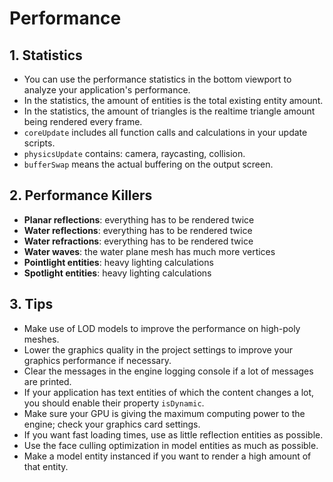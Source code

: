 # Performance

## 1. Statistics

- You can use the performance statistics in the bottom viewport to analyze your application's performance.
- In the statistics, the amount of entities is the total existing entity amount.
- In the statistics, the amount of triangles is the realtime triangle amount being rendered every frame.
- `coreUpdate` includes all function calls and calculations in your update scripts.
- `physicsUpdate` contains: camera, raycasting, collision.
- `bufferSwap` means the actual buffering on the output screen.

## 2. Performance Killers

- **Planar reflections**: everything has to be rendered twice
- **Water reflections**: everything has to be rendered twice
- **Water refractions**: everything has to be rendered twice
- **Water waves**: the water plane mesh has much more vertices
- **Pointlight entities**: heavy lighting calculations
- **Spotlight entities**: heavy lighting calculations

## 3. Tips

- Make use of LOD models to improve the performance on high-poly meshes.
- Lower the graphics quality in the project settings to improve your graphics performance if necessary.
- Clear the messages in the engine logging console if a lot of messages are printed.
- If your application has text entities of which the content changes a lot, you should enable their property `isDynamic`.
- Make sure your GPU is giving the maximum computing power to the engine; check your graphics card settings.
- If you want fast loading times, use as little reflection entities as possible.
- Use the face culling optimization in model entities as much as possible.
- Make a model entity instanced if you want to render a high amount of that entity.

